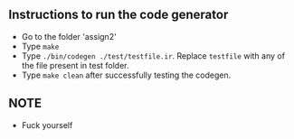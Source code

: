 Instructions to run the code generator
------------------------------

* Go to the folder 'assign2'
* Type `make`
* Type `./bin/codegen ./test/testfile.ir`. Replace `testfile` with any of the file present in test folder.
* Type `make clean` after successfully testing the codegen.


## NOTE

* Fuck yourself
